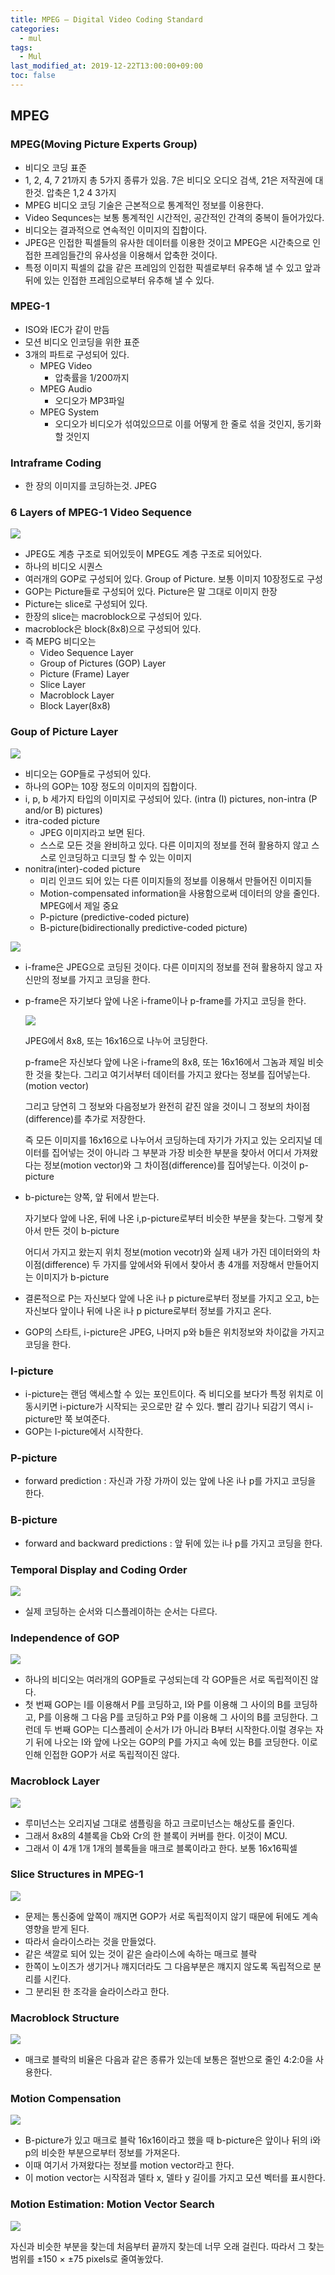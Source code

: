 ```yaml
---
title: MPEG – Digital Video Coding Standard
categories:
  - mul
tags:
  - Mul
last_modified_at: 2019-12-22T13:00:00+09:00
toc: false
---
```


## MPEG

### MPEG(Moving Picture Experts Group)

* 비디오 코딩 표준
* 1, 2, 4, 7 21까지 총 5가지 종류가 있음. 7은 비디오 오디오 검색, 21은 저작권에 대한것. 압축은 1,2 4 3가지
* MPEG 비디오 코딩 기술은 근본적으로 통계적인 정보를 이용한다.
* Video Sequnces는 보통 통계적인 시간적인, 공간적인 간격의 중복이 들어가있다. 
* 비디오는 결과적으로 연속적인 이미지의 집합이다.
* JPEG은 인접한 픽셀들의 유사한 데이터를 이용한 것이고 MPEG은 시간축으로 인접한 프레임들간의 유사성을 이용해서 압축한 것이다.
* 특정 이미지 픽셀의 값을 같은 프레임의 인접한 픽셀로부터 유추해 낼 수 있고 앞과 뒤에 있는 인접한 프레임으로부터 유추해 낼 수 있다.

### MPEG-1

* ISO와 IEC가 같이 만듬
* 모션 비디오 인코딩을 위한 표준
* 3개의 파트로 구성되어 있다.
  * MPEG Video
    * 압축률을 1/200까지
  * MPEG Audio
    * 오디오가 MP3파일
  * MPEG System
    * 오디오가 비디오가 섞여있으므로 이를 어떻게 한 줄로 섞을 것인지, 동기화 할 것인지

### Intraframe Coding

* 한 장의 이미지를 코딩하는것. JPEG



### 6 Layers of MPEG-1 Video Sequence

![](https://i.imgur.com/Icbkhei.png)

* JPEG도 계층 구조로 되어있듯이 MPEG도 계층 구조로 되어있다.
* 하나의 비디오 시퀀스
* 여러개의 GOP로 구성되어 있다. Group of Picture. 보통 이미지 10장정도로 구성
* GOP는 Picture들로 구성되어 있다. Picture은 말 그대로 이미지 한장
* Picture는 slice로 구성되어 있다.
* 한장의 slice는 macroblock으로 구성되어 있다.
* macroblock은 block(8x8)으로 구성되어 있다.
* 즉 MEPG 비디오는
  * Video Sequence Layer
  * Group of Pictures (GOP) Layer
  * Picture (Frame) Layer
  * Slice Layer
  * Macroblock Layer
  * Block Layer(8x8)

### Goup of Picture Layer

![](https://i.imgur.com/yyGl9An.png)

* 비디오는 GOP들로 구성되어 있다.
* 하나의 GOP는 10장 정도의 이미지의 집합이다.
* i, p, b 세가지 타입의 이미지로 구성되어 있다. (intra (I) pictures, non-intra (P and/or B) pictures)
* itra-coded picture
  * JPEG 이미지라고 보면 된다.
  * 스스로 모든 것을 완비하고 있다. 다른 이미지의 정보를 전혀 활용하지 않고 스스로 인코딩하고 디코딩 할 수 있는 이미지
* nonitra(inter)-coded picture
  * 미리 인코드 되어 있는 다른 이미지들의 정보를 이용해서 만들어진 이미지들
  * Motion-compensated information을 사용함으로써 데이터의 양을 줄인다. MPEG에서 제일 중요
  *  P-picture (predictive-coded picture)
  * B-picture(bidirectionally predictive-coded picture)

![](https://i.imgur.com/kcLofYF.png)

* i-frame은 JPEG으로 코딩된 것이다. 다른 이미지의 정보를 전혀 활용하지 않고 자신만의 정보를 가지고 코딩을 한다.

* p-frame은 자기보다 앞에 나온 i-frame이나 p-frame를 가지고 코딩을 한다. 

  ![](https://i.imgur.com/HZfnezM.png)

  JPEG에서 8x8, 또는 16x16으로 나누어 코딩한다.

  p-frame은 자신보다 앞에 나온 i-frame의 8x8, 또는 16x16에서 그놈과 제일 비슷한 것을 찾는다. 그리고 여기서부터 데이터를 가지고 왔다는 정보를 집어넣는다. (motion vector)

  그리고 당연히 그 정보와 다음정보가 완전히 같진 않을 것이니 그 정보의 차이점(difference)를 추가로 저장한다.

  즉 모든 이미지를 16x16으로 나누어서 코딩하는데 자기가 가지고 있는 오리지널 데이터를 집어넣는 것이 아니라 그 부분과 가장 비슷한 부분을 찾아서 어디서 가져왔다는 정보(motion vector)와 그 차이점(difference)를 집어넣는다. 이것이 p-picture

* b-picture는 양쪽, 앞 뒤에서 받는다.

  자기보다 앞에 나온, 뒤에 나온 i,p-picture로부터 비슷한 부분을 찾는다. 그렇게 찾아서 만든 것이 b-picture

  어디서 가지고 왔는지 위치 정보(motion vecotr)와 실제 내가 가진 데이터와의 차이점(difference) 두 가지를 앞에서와 뒤에서 찾아서 총 4개를 저장해서 만들어지는 이미지가 b-picture

* 결론적으로 P는 자신보다 앞에 나온 i나 p picture로부터 정보를 가지고 오고, b는 자신보다 앞이나 뒤에 나온 i나 p picture로부터 정보를 가지고 온다.

* GOP의 스타트, i-picture은 JPEG, 나머지 p와 b들은 위치정보와 차이값을 가지고 코딩을 한다.

### I-picture

* i-picture는 랜덤 액세스할 수 있는 포인트이다. 즉 비디오를 보다가 특정 위치로 이동시키면 i-picture가 시작되는 곳으로만 갈 수 있다. 빨리 감기나 되감기 역시 i-picture만 쭉 보여준다.
* GOP는 I-picture에서 시작한다.

### P-picture

* forward prediction : 자신과 가장 가까이 있는 앞에 나온 i나 p를 가지고 코딩을 한다.

### B-picture

* forward and backward predictions : 앞 뒤에 있는 i나 p를 가지고 코딩을 한다.



### Temporal Display and Coding Order

![](https://i.imgur.com/lwac1kM.png)

* 실제 코딩하는 순서와 디스플레이하는 순서는 다르다.

### Independence of GOP

![](https://i.imgur.com/zzuQdyw.png)

* 하나의 비디오는 여러개의 GOP들로 구성되는데 각 GOP들은 서로 독립적이진 않다.
* 첫 번째 GOP는 I를 이용해서 P를 코딩하고, I와 P를 이용해 그 사이의 B를 코딩하고, P를 이용해 그 다음 P를 코딩하고 P와 P를 이용해 그 사이의 B를 코딩한다. 그런데 두 번째 GOP는 디스플레이 순서가 I가 아니라 B부터 시작한다.이럴 경우는 자기 뒤에 나오는 I와 앞에 나오는 GOP의 P를 가지고 속에 있는 B를 코딩한다. 이로 인해 인접한 GOP가 서로 독립적이진 않다.

### Macroblock Layer

![](https://i.imgur.com/c6zVXV9.png)

* 루미넌스는 오리지널 그대로 샘플링을 하고 크로미넌스는 해상도를 줄인다.
* 그래서 8x8의 4블록을 Cb와 Cr의 한 블록이 커버를 한다. 이것이 MCU.
* 그래서 이 4개 1개 1개의 블록들을 매크로 블록이라고 한다. 보통 16x16픽셀

### Slice Structures in MPEG-1 

![](https://i.imgur.com/lo0vJU7.png)

* 문제는 통신중에 앞쪽이 깨지면 GOP가 서로 독립적이지 않기 때문에 뒤에도 계속 영향을 받게 된다.
* 따라서 슬라이스라는 것을 만들었다.
* 같은 색깔로 되어 있는 것이 같은 슬라이스에 속하는 매크로 블락
* 한쪽이 노이즈가 생기거나 꺠지더라도 그 다음부분은 꺠지지 않도록 독립적으로 분리를 시킨다.
* 그 분리된 한 조각을 슬라이스라고 한다.

### Macroblock Structure

![](https://i.imgur.com/6sJhUDA.png)

* 매크로 블락의 비율은 다음과 같은 종류가 있는데 보통은 절반으로 줄인 4:2:0을 사용한다.

### Motion Compensation

![](https://i.imgur.com/zCTqtmA.png)

* B-picture가 있고 매크로 블락 16x16이라고 했을 때 b-picture은 앞이나 뒤의 i와 p의 비슷한 부분으로부터 정보를 가져온다.
* 이때 여기서 가져왔다는 정보를 motion vector라고 한다.
* 이 motion vector는 시작점과 델타 x, 델타 y 길이를 가지고 모션 벡터를 표시한다.



### Motion Estimation: Motion Vector Search

![](https://i.imgur.com/nSWgk3g.png)

자신과 비슷한 부분을 찾는데 처음부터 끝까지 찾는데 너무 오래 걸린다. 따라서 그 찾는 범위를  ±150 × ±75 pixels로 줄여놓았다.

